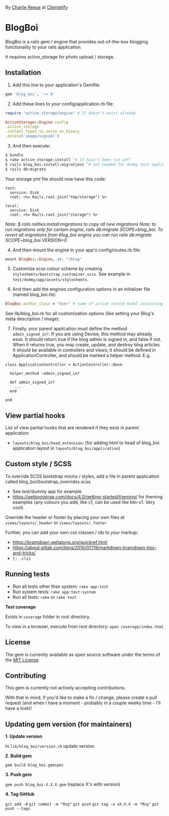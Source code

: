 By [Charlie Reese](https://charliereese.ca/about) at [Clientelify](https://clientelify.com)

# BlogBoi

BlogBoi is a rails gem / engine that provides out-of-the-box blogging functionality to your rails application. 

It requires active_storage for photo upload / storage.

## Installation

1. Add this line to your application's Gemfile:

```ruby
gem 'blog_boi', '~> 0'
```

2. Add these lines to your config/application.rb file:

```ruby
require "active_storage/engine" # If doesn't exist already

ActiveStorage::Engine.config
.active_storage
.content_types_to_serve_as_binary
.delete('image/svg+xml')
```

3. And then execute:

```bash
$ bundle
$ rake active_storage:install `# If hasn't been run yet`
$ rails blog_boi:install:migrations `# not needed for dummy test application`
$ rails db:migrate
```

Your storage.yml file should now have this code:

```
test:
  service: Disk
  root: <%= Rails.root.join("tmp/storage") %>

local:
  service: Disk
  root: <%= Rails.root.join("storage") %>
```

_Note: $ rails railties:install:migrations to copy all new migrations_
_Note: to run migrations only for certain engine, rails db:migrate SCOPE=blog_boi. To revert all migrations from blog_boi engine you can run rails db:migrate SCOPE=blog_boi VERSION=0_

4. And then mount the engine in your app's config/routes.rb file:

```ruby
mount BlogBoi::Engine, at: "/blog"
```

5. Customize scss colour scheme by creating `stylesheets/bootstrap_customizer.scss`. See example in `test/dummy/app/assets/stylesheets`.

6. And then add the engines configuration options in an initializer file (named blog_boi.rb):

```ruby
BlogBoi.author_class = "User" # name of active record model containing authors with property called name (for author's name)
```

See lib/blog_boi.rb for all customization options (like setting your Blog's meta description / image).

7. Finally, your parent application must define the method `admin_signed_in?`. If you are using Devise, this method may already exist. It should return true if the blog admin is signed in, and false if not. When it returns true, you may create, update, and destroy blog articles. It should be available in controllers and views; it should be defined in ApplicationController, and should be marked a helper method. E.g.

```
class ApplicationController < ActionController::Base

  helper_method :admin_signed_in?

  def admin_signed_in?
    ...
  end

end
```

## View partial hooks

List of view partial hooks that are rendered if they exist in parent application:

- `layouts/blog_boi/head_extension`: (for adding html to head of blog_boi application layout in `layouts/blog_boi/application`)

## Custom style / SCSS

To override SCSS bootstrap mixins / styles, add a file in parent application called blog_boi/bootstrap_overrides.scss. 
- See test/dummy app for example
- https://getbootstrap.com/docs/4.0/getting-started/theming/ for theming examples (any colours you add, like c1, can be used like btn-c1. Very cool)

Override the header or footer by placing your own files at `views/layouts/_header` or `views/layouts/_footer`

Further, you can add your own css classes / ids to your markup: 
- https://kramdown.gettalong.org/quickref.html
- https://about.gitlab.com/blog/2016/07/19/markdown-kramdown-tips-and-tricks/
- `{: .cls}`

## Running tests

- Run all tests other than system: `rake app:test`
- Run system tests: `rake app:test:system`
- Run all tests: `rake` or `rake test`

**Test coverage**

Exists in `coverage` folder in root directory.

To view in a browser, execute from root directory: `open coverage/index.html`

## License

The gem is currently available as open source software under the terms of the [MIT License](https://opensource.org/licenses/MIT).

## Contributing

This gem is currently not actively accepting contributions. 

With that in mind, if you'd like to make a fix / change, please create a pull request (and when I have a moment - probably in a couple weeks time - I'll have a look)!

## Updating gem version (for maintainers)

**1. Update version**

In `lib/blog_boi/version.rb` update version.

**2. Build gem**

`gem build blog_boi.gemspec`

**3. Push gem**

`gem push blog_boi-X.X.X.gem` (replace X's with version)

**4. Tag GitHub**

`git add -A`
`git commit -m "Msg"`
`git push`
`git tag -a vX.X.X -m "Msg"`
`git push --tags`